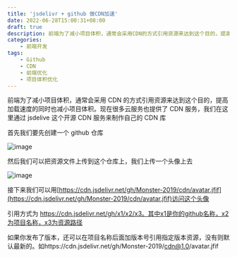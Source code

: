 ```yaml
---
title: 'jsdelivr + github 做CDN加速'
date: 2022-06-28T15:00:31+08:00
draft: true
description: 前端为了减小项目体积，通常会采用CDN的方式引用资源来达到这个目的，提高加载速度的同时也减小项目体积。现在很多云服务也提供了CDN服务，我们在这里通过jsdelive这个开源CDN服务来制作自己的CDN库
categories:
    - 前端开发
tags:
    - Github
    - CDN
    - 前端优化
    - 项目体积优化
---
```


前端为了减小项目体积，通常会采用 CDN 的方式引用资源来达到这个目的，提高加载速度的同时也减小项目体积。现在很多云服务也提供了 CDN 服务，我们在这里通过 jsdelive 这个开源 CDN 服务来制作自己的 CDN 库

首先我们要先创建一个 github 仓库

![image](https://monster.aiur.site/%E5%BE%AE%E4%BF%A1%E6%88%AA%E5%9B%BE_20220628151229.png)

然后我们可以把资源文件上传到这个仓库上，我们上传一个头像上去

![image](https://monster.aiur.site/%E5%BE%AE%E4%BF%A1%E6%88%AA%E5%9B%BE_20220628153325.png)

接下来我们可以用[https://cdn.jsdelivr.net/gh/Monster-2019/cdn/avatar.jfif](https://cdn.jsdelivr.net/gh/Monster-2019/cdn/avatar.jfif)访问这个头像

引用方式为 https://cdn.jsdelivr.net/gh/x1/x2/x3。其中x1是你的github名称，x2为项目名称，x3为资源路径

如果你发布了版本，还可以在项目名称后面加版本号引用指定版本资源，没有则默认最新的。如https://cdn.jsdelivr.net/gh/Monster-2019/cdn@1.0/avatar.jfif
